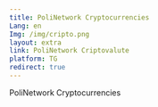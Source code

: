 ```yaml
---
title: PoliNetwork Cryptocurrencies
Lang: en
Img: /img/cripto.png
layout: extra
link: PoliNetwork Criptovalute
platform: TG
redirect: true
---
```

PoliNetwork Cryptocurrencies
